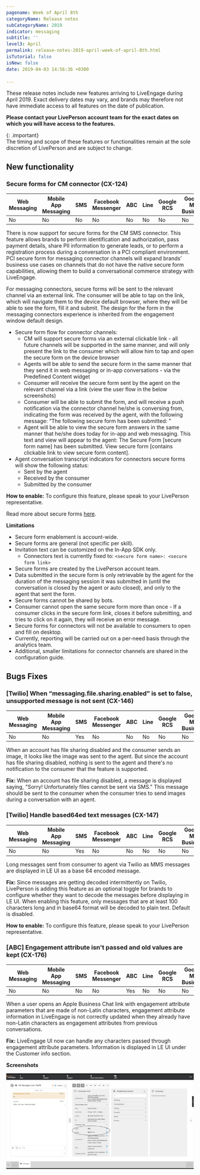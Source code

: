 ```yaml
---
pagename: Week of April 8th
categoryName: Release notes
subCategoryName: 2019
indicator: messaging
subtitle: ''
level3: April
permalink: release-notes-2019-april-week-of-april-8th.html
isTutorial: false
isNew: false
date: 2019-04-03 14:56:36 +0300

---
```

These release notes include new features arriving to LiveEngage during April 2019. Exact delivery dates may vary, and brands may therefore not have immediate access to all features on the date of publication.

**Please contact your LivePerson account team for the exact dates on which you will have access to the features.**

{: .important}  
The timing and scope of these features or functionalities remain at the sole discretion of LivePerson and are subject to change.

## New functionality

### Secure forms for CM connector (CX-124)

<div class="tablecontainer">
<table class="releasenotes">
<thead>
<tr class="categoryrow">
<th>Web Messaging</th>
<th>Mobile App Messaging</th>
<th>SMS</th>
<th>Facebook Messenger</th>
<th>ABC</th>
<th>Line</th>
<th>Google RCS</th>
<th>Google My Business</th>
<th>WhatsApp Business</th>
<th>CM</th>
<th>Chat</th>
</tr>
</thead>
<tbody>
<tr>
<td>No</td>
<td>No</td>
<td>No</td>
<td>No</td>
<td>No</td>
<td>No</td>
<td>No</td>
<td>No</td>
<td>No</td>
<td>Yes</td>
<td>No</td>
</tr>
</tbody>
</table>
</div>

There is now support for secure forms for the CM SMS connector. This feature allows brands to perform identification and authorization, pass payment details, share PII information to generate leads, or to perform a registration process during a conversation in a PCI compliant environment. PCI secure form for messaging connector channels will expand brands’ business use cases on channels that do not have the native secure form capabilities, allowing them to build a conversational commerce strategy with LiveEngage.

For messaging connectors, secure forms will be sent to the relevant channel via an external link. The consumer will be able to tap on the link, which will navigate them to the device default browser, where they will be able to see the form, fill it and submit. The design for the form in the messaging connectors experience is inherited from the engagement window default design.

* Secure form flow for connector channels:
  * CM will support secure forms via an external clickable link - all future channels will be supported in the same manner, and will only present the link to the consumer which will allow him to tap and open the secure form on the device browser
  * Agents will be able to send the secure form in the same manner that they send it in web messaging or in-app conversations - via the Predefined Content widget
  * Consumer will receive the secure form sent by the agent on the relevant channel via a link (view the user flow in the below screenshots)
  * Consumer will be able to submit the form, and will receive a push notification via the connector channel he/she is conversing from, indicating the form was received by the agent, with the following message: “The following secure form has been submitted: ”
  * Agent will be able to view the secure form answers in the same manner that he/she does today for in-app and web messaging. This text and view will appear to the agent: The Secure Form \[secure form name\] has been submitted. View secure form \[contains clickable link to view secure form content\].
* Agent conversation transcript indicators for connectors secure forms will show the following status:
  * Sent by the agent
  * Received by the consumer
  * Submitted by the consumer

**How to enable:** To configure this feature, please speak to your LivePerson representative.

Read more about secure forms [here](https://knowledge.liveperson.com/security-regulations-secure-forms-secure-forms-for-messaging-user-guide.html).

**Limitations**

* Secure form enablement is account-wide.
* Secure forms are general (not specific per skill).
* Invitation text can be customized on the In-App SDK only.
  * Connectors text is currently fixed to: `<secure form name>: <secure form link>`
* Secure forms are created by the LivePerson account team.
* Data submitted in the secure form is only retrievable by the agent for the duration of the messaging session it was submitted in (until the conversation is closed by the agent or auto closed), and only to the agent that sent the form.
* Secure forms cannot be shared by bots.
* Consumer cannot open the same secure form more than once - If a consumer clicks in the secure form link, closes it before submitting, and tries to click on it again, they will receive an error message.
* Secure forms for connectors will not be available to consumers to open and fill on desktop.
* Currently, reporting will be carried out on a per-need basis through the analytics team.
* Additional, smaller limitations for connector channels are shared in the configuration guide.

## Bugs Fixes

### \[Twilio\] When “messaging.file.sharing.enabled” is set to false, unsupported message is not sent (CX-146)

<div class="tablecontainer">
<table class="releasenotes">
<thead>
<tr class="categoryrow">
<th>Web Messaging</th>
<th>Mobile App Messaging</th>
<th>SMS</th>
<th>Facebook Messenger</th>
<th>ABC</th>
<th>Line</th>
<th>Google RCS</th>
<th>Google My Business</th>
<th>WhatsApp Business</th>
<th>CM</th>
<th>Chat</th>
</tr>
</thead>
<tbody>
<tr>
<td>No</td>
<td>No</td>
<td>Yes</td>
<td>No</td>
<td>No</td>
<td>No</td>
<td>No</td>
<td>No</td>
<td>No</td>
<td>No</td>
<td>No</td>
</tr>
</tbody>
</table>
</div>

When an account has file sharing disabled and the consumer sends an image, it looks like the image was sent to the agent. But since the account has file sharing disabled, nothing is sent to the agent and there's no notification to the consumer that the feature is supported.

**Fix:** When an account has file sharing disabled, a message is displayed saying, "Sorry! Unfortunately files cannot be sent via SMS." This message should be sent to the consumer when the consumer tries to send images during a conversation with an agent.

### \[Twilio\] Handle based64ed text messages (CX-147)

<div class="tablecontainer">
<table class="releasenotes">
<thead>
<tr class="categoryrow">
<th>Web Messaging</th>
<th>Mobile App Messaging</th>
<th>SMS</th>
<th>Facebook Messenger</th>
<th>ABC</th>
<th>Line</th>
<th>Google RCS</th>
<th>Google My Business</th>
<th>WhatsApp Business</th>
<th>CM</th>
<th>Chat</th>
</tr>
</thead>
<tbody>
<tr>
<td>No</td>
<td>No</td>
<td>Yes</td>
<td>No</td>
<td>No</td>
<td>No</td>
<td>No</td>
<td>No</td>
<td>No</td>
<td>No</td>
<td>No</td>
</tr>
</tbody>
</table>
</div>

Long messages sent from consumer to agent via Twilio as MMS messages are displayed in LE UI as a base 64 encoded message.

**Fix:** Since messages are getting decoded intermittently on Twilio, LivePerson is adding this feature as an optional toggle for brands to configure whether they want to decode the messages before displaying in LE UI. When enabling this feature, only messages that are at least 100 characters long and in base64 format will be decoded to plain text. Default is disabled.

**How to enable:** To configure this feature, please speak to your LivePerson representative.

### \[ABC\] Engagement attribute isn't passed and old values are kept (CX-176)

<div class="tablecontainer">
<table class="releasenotes">
<thead>
<tr class="categoryrow">
<th>Web Messaging</th>
<th>Mobile App Messaging</th>
<th>SMS</th>
<th>Facebook Messenger</th>
<th>ABC</th>
<th>Line</th>
<th>Google RCS</th>
<th>Google My Business</th>
<th>WhatsApp Business</th>
<th>CM</th>
<th>Chat</th>
</tr>
</thead>
<tbody>
<tr>
<td>No</td>
<td>No</td>
<td>No</td>
<td>No</td>
<td>Yes</td>
<td>No</td>
<td>No</td>
<td>No</td>
<td>No</td>
<td>No</td>
<td>No</td>
</tr>
</tbody>
</table>
</div>

When a user opens an Apple Business Chat link with engagement attribute parameters that are made of non-Latin characters, engagement attribute information in LiveEngage is not correctly updated when they already have non-Latin characters as engagement attributes from previous conversations.

**Fix:** LiveEngage UI now can handle any characters passed through engagement attribute parameters. Information is displayed in LE UI under the Customer info section.

**Screenshots**

![](/img/week-of-april-8th-1.png)
